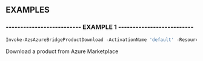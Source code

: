 ## EXAMPLES

### -------------------------- EXAMPLE 1 --------------------------
```powershell
Invoke-AzsAzureBridgeProductDownload -ActivationName 'default' -ResourceGroupName 'azurestack-activation' -Name 'microsoft.sqliaasextension-1.3.20590'
```

Download a product from Azure Marketplace